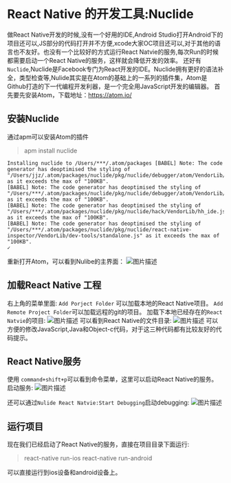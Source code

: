# React Native 的开发工具:Nuclide
做React Native开发的时候,没有一个好用的IDE,Android Studio打开Android下的项目还可以,JS部分的代码打开并不方便,xcode大家OC项目还可以,对于其他的语言也不友好。也没有一个比较好的方式运行React Natvie的服务,每次Run的时候都需要启动一个React Native的服务，这样就会降低开发的效率。
还好有`Nuclide`,Nuclide是Facebook专门为React开发的IDE。Nuclide拥有更好的语法补全，类型检查等,Nulide其实是在Atom的基础上的一系列的插件集，Atom是Github打造的下一代编程开发利器，是一个完全用JavaScript开发的编辑器。
首先要先安装Atom，下载地址：https://atom.io/

## 安装Nuclide

通过apm可以安装Atom的插件

>apm install nuclide
```
Installing nuclide to /Users/***/.atom/packages [BABEL] Note: The code generator has deoptimised the styling of "/Users/jjz/.atom/packages/nuclide/pkg/nuclide/debugger/atom/VendorLib/devtools/front_end/cm/codemirror.js" as it exceeds the max of "100KB".
[BABEL] Note: The code generator has deoptimised the styling of "/Users/***/.atom/packages/nuclide/pkg/nuclide/debugger/atom/VendorLib/devtools/front_end/elements/StylesSidebarPane.js" as it exceeds the max of "100KB".
[BABEL] Note: The code generator has deoptimised the styling of "/Users/***/.atom/packages/nuclide/pkg/nuclide/hack/VendorLib/hh_ide.js" as it exceeds the max of "100KB".
[BABEL] Note: The code generator has deoptimised the styling of "/Users/***/.atom/packages/nuclide/pkg/nuclide/react-native-inspector/VendorLib/dev-tools/standalone.js" as it exceeds the max of "100KB".
✓
```

重新打开Atom，可以看到Nulibe的主界面：
![图片描述][1]

## 加载React Native 工程
右上角的菜单里面:
`Add Porject Folder` 可以加载本地的React Native项目。
`Add Remote Project Folder`可以加载远程的git的项目。
加载下本地已经存在的`React Natvie`的项目:
![图片描述][2]
可以看到React Native的文件目录:
![图片描述][3]
可以方便的修改JavaScript,Java和Object-c代码，对于这三种代码都有比较友好的代码提示。


## React Native服务
使用 `command+shift+p`可以看到命令菜单，这里可以启动React Native的服务。
启动服务:
![图片描述][4]

还可以通过`Nulide React Natvie:Start Debugging`启动debugging:
![图片描述][5]

## 运行项目
现在我们已经启动了React Native的服务，直接在项目目录下面运行:
>react-native run-ios
>react-native run-android

可以直接运行到ios设备和android设备上。


  [1]: /img/bVs08p
  [2]: /img/bVs08Z
  [3]: /img/bVs083
  [4]: /img/bVs09a
  [5]: /img/bVs09x




